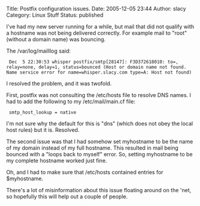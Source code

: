 Title: Postfix configuration issues.
Date: 2005-12-05 23:44
Author: slacy
Category: Linux Stuff
Status: published

I've had my new server running for a while, but mail that did not
qualify with a hostname was not being delivered correctly. For example
mail to "root" (without a domain name) was bouncing.

The /var/log/mailllog said:

` Dec  5 22:30:53 whisper postfix/smtp[28147]: F3D372618010: to=, relay=none, delay=1, status=bounced (Host or domain name not found. Name service error for name=whisper.slacy.com type=A: Host not found)`

I resolved the problem, and it was twofold.

First, postfix was not consulting the /etc/hosts file to resolve DNS
names. I had to add the following to my /etc/mail/main.cf file:

` smtp_host_lookup = native`

I'm not sure why the default for this is "dns" (which does not obey the
local host rules) but it is. Resolved.

The second issue was that I had somehow set myhostname to be the name of
my domain instead of my full hostname. This resulted in mail being
bounced with a "loops back to myself" error. So, setting myhostname to
be my complete hostname worked just fine.

Oh, and I had to make sure that /etc/hosts contained entries for
\$myhostname.

There's a lot of misinformation about this issue floating around on the
'net, so hopefully this will help out a couple of people.
